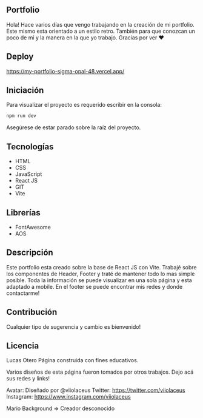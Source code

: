 ## Portfolio

Hola! Hace varios días que vengo trabajando en la creación de mi portfolio. Este mismo esta orientado a un estilo retro. También para que conozcan un poco de mi y la manera en la que yo trabajo. Gracias por ver ♥

## Deploy
https://my-portfolio-sigma-opal-48.vercel.app/

## Iniciación
Para visualizar el proyecto es requerido escribir en la consola:
```bash
npm run dev
```
Asegúrese de estar parado sobre la raíz del proyecto.

## Tecnologías
* HTML
* CSS
* JavaScript
* React JS
* GIT
* Vite

## Librerías
* FontAwesome
* AOS


## Descripción
Este portfolio esta creado sobre la base de React JS con Vite. Trabajé sobre los componentes de Header, Footer y traté de mantener todo lo mas simple posible. Toda la información se puede visualizar en una sola página y esta adaptado a mobile. En el footer se puede encontrar mis redes y donde contactarme!

## Contribución
Cualquier tipo de sugerencia y cambio es bienvenido!

## Licencia
Lucas Otero
Página construida con fines educativos.

Varios diseños de esta página fueron tomados por otros trabajos. Dejo acá sus redes y links!

Avatar: 
Diseñado por @viiolaceus
Twitter: https://twitter.com/viiolaceus
Instagram: https://www.instagram.com/viiolaceus

Mario Background => Creador desconocido 
